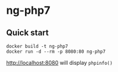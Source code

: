 # ng-php7

## Quick start

```
docker build -t ng-php7
docker run -d --rm -p 8080:80 ng-php7
```
<http://localhost:8080> will display `phpinfo()`


